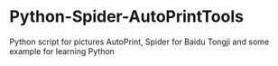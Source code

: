 # Python-Spider-AutoPrintTools
Python script for pictures AutoPrint, Spider for Baidu Tongji and some example for learning Python
